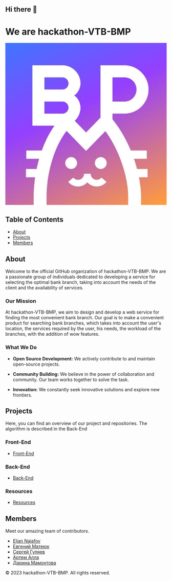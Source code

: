 ## Hi there 👋
# We are hackathon-VTB-BMP

![Logo](https://github.com/hackathon-VTB-BMP/.github/blob/main/logo.jpeg)


## Table of Contents
- [About](#about)
- [Projects](#projects)
- [Members](#members)
  
## About
Welcome to the official GitHub organization of hackathon-VTB-BMP. We are a passionate group of individuals dedicated to developing a service for selecting the optimal bank branch, taking into account the needs of the client and the availability of services.

### Our Mission

At hackathon-VTB-BMP, we aim to design and develop a web service for finding the most convenient bank branch. Our goal is to make a convenient product for searching bank branches, which takes into account the user's location, the services required by the user, his needs, the workload of the branches, with the addition of wow features.

### What We Do

- **Open Source Development:** We actively contribute to and maintain open-source projects.

- **Community Building:** We believe in the power of collaboration and community. Our team works together to solve the task.

- **Innovation:** We constantly seek innovative solutions and explore new frontiers.

## Projects
Here, you can find an overview of our project and repositories.
The algorithm is described in the Back-End


### Front-End
- [Front-End](https://github.com/hackathon-VTB-BMP/Front-End)
### Back-End
- [Back-End](https://github.com/hackathon-VTB-BMP/Back-End)
### Resources
- [Resources](https://github.com/hackathon-VTB-BMP/Resources)

## Members
Meet our amazing team of contributors.

- [Eljan Najafov](https://github.com/Dr-EljanNajafov)
- [Евгений Матеюк](https://github.com/jEUGENEdev)
- [Сергей Гуляев](https://github.com/GulyaevSergey)
- [Артем Алла](https://github.com/2headAV)
- [Дарина Мамонтова](https://github.com/damarkize)


© 2023 hackathon-VTB-BMP. All rights reserved.
